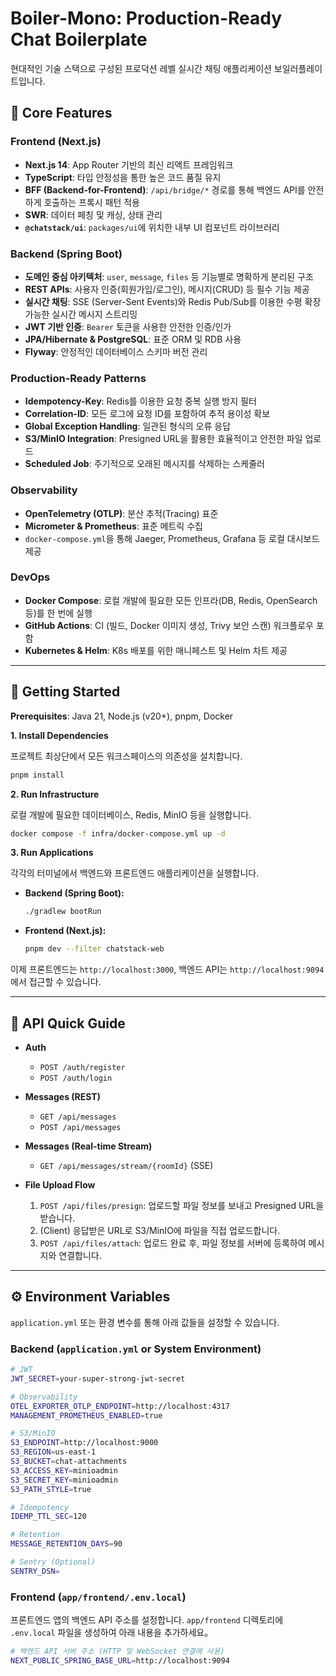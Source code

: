 # Boiler-Mono: Production-Ready Chat Boilerplate

현대적인 기술 스택으로 구성된 프로덕션 레벨 실시간 채팅 애플리케이션 보일러플레이트입니다.

## 🚀 Core Features

### Frontend (Next.js)
- **Next.js 14**: App Router 기반의 최신 리액트 프레임워크
- **TypeScript**: 타입 안정성을 통한 높은 코드 품질 유지
- **BFF (Backend-for-Frontend)**: `/api/bridge/*` 경로를 통해 백엔드 API를 안전하게 호출하는 프록시 패턴 적용
- **SWR**: 데이터 페칭 및 캐싱, 상태 관리
- **`@chatstack/ui`**: `packages/ui`에 위치한 내부 UI 컴포넌트 라이브러리

### Backend (Spring Boot)
- **도메인 중심 아키텍처**: `user`, `message`, `files` 등 기능별로 명확하게 분리된 구조
- **REST APIs**: 사용자 인증(회원가입/로그인), 메시지(CRUD) 등 필수 기능 제공
- **실시간 채팅**: SSE (Server-Sent Events)와 Redis Pub/Sub를 이용한 수평 확장 가능한 실시간 메시지 스트리밍
- **JWT 기반 인증**: `Bearer` 토큰을 사용한 안전한 인증/인가
- **JPA/Hibernate & PostgreSQL**: 표준 ORM 및 RDB 사용
- **Flyway**: 안정적인 데이터베이스 스키마 버전 관리

### Production-Ready Patterns
- **Idempotency-Key**: Redis를 이용한 요청 중복 실행 방지 필터
- **Correlation-ID**: 모든 로그에 요청 ID를 포함하여 추적 용이성 확보
- **Global Exception Handling**: 일관된 형식의 오류 응답
- **S3/MinIO Integration**: Presigned URL을 활용한 효율적이고 안전한 파일 업로드
- **Scheduled Job**: 주기적으로 오래된 메시지를 삭제하는 스케줄러

### Observability
- **OpenTelemetry (OTLP)**: 분산 추적(Tracing) 표준
- **Micrometer & Prometheus**: 표준 메트릭 수집
- `docker-compose.yml`을 통해 Jaeger, Prometheus, Grafana 등 로컬 대시보드 제공

### DevOps
- **Docker Compose**: 로컬 개발에 필요한 모든 인프라(DB, Redis, OpenSearch 등)를 한 번에 실행
- **GitHub Actions**: CI (빌드, Docker 이미지 생성, Trivy 보안 스캔) 워크플로우 포함
- **Kubernetes & Helm**: K8s 배포를 위한 매니페스트 및 Helm 차트 제공

---

## 🏁 Getting Started

**Prerequisites**: Java 21, Node.js (v20+), pnpm, Docker

**1. Install Dependencies**

프로젝트 최상단에서 모든 워크스페이스의 의존성을 설치합니다.
```bash
pnpm install
```

**2. Run Infrastructure**

로컬 개발에 필요한 데이터베이스, Redis, MinIO 등을 실행합니다.
```bash
docker compose -f infra/docker-compose.yml up -d
```

**3. Run Applications**

각각의 터미널에서 백엔드와 프론트엔드 애플리케이션을 실행합니다.

- **Backend (Spring Boot):**
  ```bash
  ./gradlew bootRun
  ```

- **Frontend (Next.js):**
  ```bash
  pnpm dev --filter chatstack-web
  ```

이제 프론트엔드는 `http://localhost:3000`, 백엔드 API는 `http://localhost:9094`에서 접근할 수 있습니다.

---

## 📖 API Quick Guide

- **Auth**
  - `POST /auth/register`
  - `POST /auth/login`

- **Messages (REST)**
  - `GET /api/messages`
  - `POST /api/messages`

- **Messages (Real-time Stream)**
  - `GET /api/messages/stream/{roomId}` (SSE)

- **File Upload Flow**
  1. `POST /api/files/presign`: 업로드할 파일 정보를 보내고 Presigned URL을 받습니다.
  2. (Client) 응답받은 URL로 S3/MinIO에 파일을 직접 업로드합니다.
  3. `POST /api/files/attach`: 업로드 완료 후, 파일 정보를 서버에 등록하여 메시지와 연결합니다.

---

## ⚙️ Environment Variables

`application.yml` 또는 환경 변수를 통해 아래 값들을 설정할 수 있습니다.

### Backend (`application.yml` or System Environment)

```bash
# JWT
JWT_SECRET=your-super-strong-jwt-secret

# Observability
OTEL_EXPORTER_OTLP_ENDPOINT=http://localhost:4317
MANAGEMENT_PROMETHEUS_ENABLED=true

# S3/MinIO
S3_ENDPOINT=http://localhost:9000
S3_REGION=us-east-1
S3_BUCKET=chat-attachments
S3_ACCESS_KEY=minioadmin
S3_SECRET_KEY=minioadmin
S3_PATH_STYLE=true

# Idempotency
IDEMP_TTL_SEC=120

# Retention
MESSAGE_RETENTION_DAYS=90

# Sentry (Optional)
SENTRY_DSN=
```

### Frontend (`app/frontend/.env.local`)

프론트엔드 앱의 백엔드 API 주소를 설정합니다. `app/frontend` 디렉토리에 `.env.local` 파일을 생성하여 아래 내용을 추가하세요。

```bash
# 백엔드 API 서버 주소 (HTTP 및 WebSocket 연결에 사용)
NEXT_PUBLIC_SPRING_BASE_URL=http://localhost:9094
```
